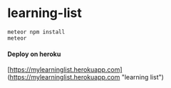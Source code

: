 # learning-list

    meteor npm install
    meteor

#### Deploy on heroku
[https://mylearninglist.herokuapp.com] (https://mylearninglist.herokuapp.com "learning list")    
